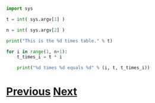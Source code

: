 ---
---

```python
import sys

t = int( sys.argv[1] )

n = int( sys.argv[2] )

print("This is the %d times table." % t)

for i in range(1, n+1):
    t_times_i = t * i

    print("%d times %d equals %d" % (i, t, t_times_i))
```

# [Previous](../arguments) [Next](../arguments)
